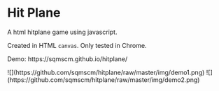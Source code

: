 # Hit Plane
<p>A html hitplane game using javascript.</p>
<p>Created in HTML <code>canvas</code>. Only tested in Chrome.</p>
<p>Demo: https://sqmscm.github.io/hitplane/</p>
![](https://github.com/sqmscm/hitplane/raw/master/img/demo1.png) ![](https://github.com/sqmscm/hitplane/raw/master/img/demo2.png)
